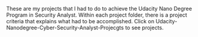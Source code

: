These are my projects that I had to do to achieve the Udacity Nano Degree Program in Security Analyst.  Within each project folder, there is a project criteria that explains what had to be accomplished.
Click on Udacity-Nanodegree-Cyber-Security-Analyst-Projecgts to see projects.
